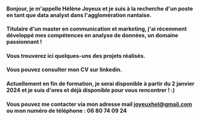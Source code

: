 #### Bonjour, je m'appelle Hélène Joyeux et je suis à la recherche d'un poste en tant que data analyst dans l'agglomération nantaise.
#### Titulaire d'un master en communication et marketing, j'ai récemment développé mes compétences en analyse de données, un domaine passionnant !
#### Vous trouverez ici quelques-uns des projets réalisés.
#### Vous pouvez consulter mon CV sur linkedin.
#### Actuellement en fin de formation, je serai disponible à partir du 2 janvier 2024 et je suis d'ores et déjà disponible pour vous rencontrer ! :)
#### Vous pouvez me contacter via mon adresse mail joyeuxhel@gmail.com ou mon numéro de téléphone : 06 80 74 09 24


<!---
Helene-Joyeux/Helene-Joyeux is a ✨ special ✨ repository because its `README.md` (this file) appears on your GitHub profile.
You can click the Preview link to take a look at your changes.
--->
